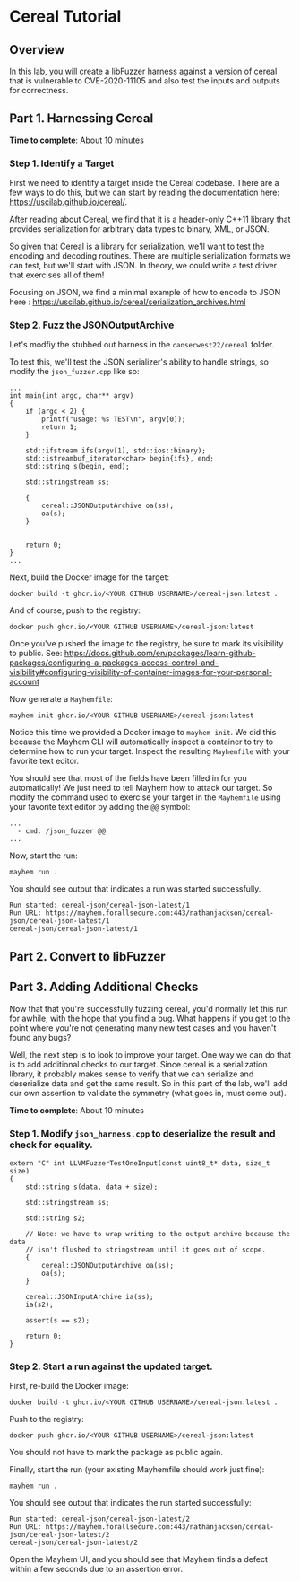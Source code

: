 # Cereal Tutorial

## Overview

In this lab, you will create a libFuzzer harness against a version of cereal that is vulnerable to CVE-2020-11105 and also test the inputs and outputs for correctness.

## Part 1. Harnessing Cereal

**Time to complete**: About 10 minutes

### Step 1. Identify a Target

First we need to identify a target inside the Cereal codebase. There are a few ways to do this, but we can start by reading the documentation here: https://uscilab.github.io/cereal/.

After reading about Cereal, we find that it is a header-only C++11 library that provides serialization for arbitrary data types to binary, XML, or JSON.

So given that Cereal is a library for serialization, we'll want to test the encoding and decoding routines. There are multiple serialization formats we can test, but we'll start with JSON. In theory, we could write a test driver that exercises all of them!

Focusing on JSON, we find a minimal example of how to encode to JSON here : https://uscilab.github.io/cereal/serialization_archives.html

### Step 2. Fuzz the JSONOutputArchive

Let's modfiy the stubbed out harness in the `cansecwest22/cereal` folder.

To test this, we'll test the JSON serializer's ability to handle strings, so modify the `json_fuzzer.cpp` like so:

```
...
int main(int argc, char** argv)
{
    if (argc < 2) {
        printf("usage: %s TEST\n", argv[0]);
        return 1;
    }

    std::ifstream ifs(argv[1], std::ios::binary);
    std::istreambuf_iterator<char> begin{ifs}, end;
    std::string s(begin, end);

    std::stringstream ss;

    {
        cereal::JSONOutputArchive oa(ss);
        oa(s);
    }


    return 0;
}
...
```

Next, build the Docker image for the target:

```
docker build -t ghcr.io/<YOUR GITHUB USERNAME>/cereal-json:latest .
```

And of course, push to the registry:

```
docker push ghcr.io/<YOUR GITHUB USERNAME>/cereal-json:latest
```

Once you've pushed the image to the registry, be sure to mark its visibility to public. See: https://docs.github.com/en/packages/learn-github-packages/configuring-a-packages-access-control-and-visibility#configuring-visibility-of-container-images-for-your-personal-account

Now generate a `Mayhemfile`:

```
mayhem init ghcr.io/<YOUR GITHUB USERNAME>/cereal-json:latest
```

Notice this time we provided a Docker image to `mayhem init`. We did this because the Mayhem CLI will automatically inspect a container to try to determine how to run your target. Inspect the resulting `Mayhemfile` with your favorite text editor.

You should see that most of the fields have been filled in for you automatically! We just need to tell Mayhem how to attack our target. So modify the command used to exercise your target in the `Mayhemfile` using your favorite text editor by adding the `@@` symbol:

```
...
  - cmd: /json_fuzzer @@
...
```

Now, start the run:

```
mayhem run .
```

You should see output that indicates a run was started successfully.

```
Run started: cereal-json/cereal-json-latest/1
Run URL: https://mayhem.forallsecure.com:443/nathanjackson/cereal-json/cereal-json-latest/1
cereal-json/cereal-json-latest/1
```

## Part 2. Convert to libFuzzer

## Part 3. Adding Additional Checks

Now that that you're successfully fuzzing cereal, you'd normally let this run for awhile, with the hope that you find a bug. What happens if you get to the point where you're not generating many new test cases and you haven't found any bugs?

Well, the next step is to look to improve your target. One way we can do that is to add additional checks to our target. Since cereal is a serialization library, it probably makes sense to verify that we can serialize and deserialize data and get the same result. So in this part of the lab, we'll add our own assertion to validate the symmetry (what goes in, must come out).

**Time to complete**: About 10 minutes

### Step 1. Modify `json_harness.cpp` to deserialize the result and check for equality.

```
extern "C" int LLVMFuzzerTestOneInput(const uint8_t* data, size_t size)
{
    std::string s(data, data + size);

    std::stringstream ss;

    std::string s2;

    // Note: we have to wrap writing to the output archive because the data
    // isn't flushed to stringstream until it goes out of scope.
    {
        cereal::JSONOutputArchive oa(ss);
        oa(s);
    }

    cereal::JSONInputArchive ia(ss);
    ia(s2);

    assert(s == s2);

    return 0;
}
```

### Step 2. Start a run against the updated target.

First, re-build the Docker image:

```
docker build -t ghcr.io/<YOUR GITHUB USERNAME>/cereal-json:latest .
```

Push to the registry:

```
docker push ghcr.io/<YOUR GITHUB USERNAME>/cereal-json:latest
```

You should not have to mark the package as public again.

Finally, start the run (your existing Mayhemfile should work just fine):

```
mayhem run .
```

You should see output that indicates the run started successfully:

```
Run started: cereal-json/cereal-json-latest/2
Run URL: https://mayhem.forallsecure.com:443/nathanjackson/cereal-json/cereal-json-latest/2
cereal-json/cereal-json-latest/2
```

Open the Mayhem UI, and you should see that Mayhem finds a defect within a few seconds due to an assertion error.
